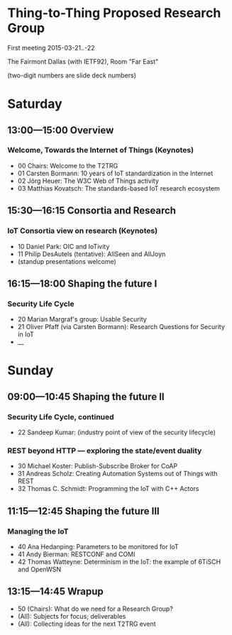 # Thing-to-Thing Proposed Research Group

First meeting 2015-03-21..-22

The Fairmont Dallas (with IETF92), Room "Far East"

(two-digit numbers are slide deck numbers)

# Saturday

## 13:00—15:00 Overview

### Welcome, Towards the Internet of Things (Keynotes)

* 00 Chairs: Welcome to the T2TRG
* 01 Carsten Bormann: 10 years of IoT standardization in the Internet
* 02 Jörg Heuer: The W3C Web of Things activity
* 03 Matthias Kovatsch: The standards-based IoT research ecosystem

## 15:30—16:15 Consortia and Research

### IoT Consortia view on research (Keynotes)

* 10 Daniel Park: OIC and IoTivity
* 11 Philip DesAutels (tentative): AllSeen and AllJoyn
* (standup presentations welcome)

## 16:15—18:00 Shaping the future I

### Security Life Cycle

* 20 Marian Margraf's group: Usable Security
* 21 Oliver Pfaff (via Carsten Bormann): Research Questions for Security in IoT
* __

# Sunday

## 09:00—10:45 Shaping the future II

### Security Life Cycle, continued

* 22 Sandeep Kumar: (industry point of view of the security lifecycle)

### REST beyond HTTP — exploring the state/event duality

* 30 Michael Koster: Publish-Subscribe Broker for CoAP
* 31 Andreas Scholz: Creating Automation Systems out of Things with REST
* 32 Thomas C. Schmidt: Programming the IoT with C++ Actors

## 11:15—12:45 Shaping the future III

### Managing the IoT

* 40 Ana Hedanping: Parameters to be monitored for IoT
* 41 Andy Bierman: RESTCONF and COMI
* 42 Thomas Watteyne: Determinism in the IoT: the example of 6TiSCH and OpenWSN

## 13:15—14:45 Wrapup

* 50 (Chairs): What do we need for a Research Group?
* (All): Subjects for focus; deliverables
* (All): Collecting ideas for the next T2TRG event
